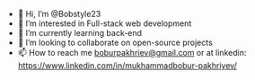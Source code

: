 - 👋 Hi, I’m @Bobstyle23
- 👀 I’m interested in Full-stack web development
- 🌱 I’m currently learning back-end
- 💞️ I’m looking to collaborate on open-source projects
- 📫 How to reach me boburpakhriev@gmail.com or at linkedin: https://www.linkedin.com/in/mukhammadbobur-pakhriyev/

<!---
Bobstyle23/Bobstyle23 is a ✨ special ✨ repository because its `README.md` (this file) appears on your GitHub profile.
You can click the Preview link to take a look at your changes.
--->
